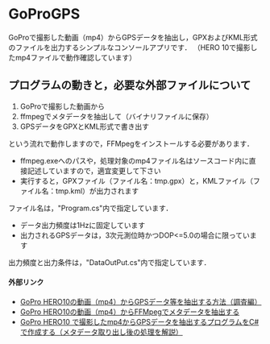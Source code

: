 # GoProGPS
GoProで撮影した動画（mp4）からGPSデータを抽出し，GPXおよびKML形式のファイルを出力するシンプルなコンソールアプリです．
（HERO 10で撮影したmp4ファイルで動作確認しています）
## プログラムの動きと，必要な外部ファイルについて
1. GoProで撮影した動画から
2. ffmpegでメタデータを抽出して（バイナリファイルに保存）
3. GPSデータをGPXとKML形式で書き出す

という流れで動作しますので，FFMpegをインストールする必要があります．

- ffmpeg.exeへのパスや，処理対象のmp4ファイル名はソースコード内に直接記述していますので，適宜変更して下さい
- 実行すると，GPXファイル（ファイル名：tmp.gpx）と，KMLファイル（ファイル名：tmp.kml）が出力されます

ファイル名は，"Program.cs"内で指定しています．

- データ出力頻度は1Hzに固定しています
- 出力されるGPSデータは，3次元測位時かつDOP<=5.0の場合に限っています

出力頻度と出力条件は，"DataOutPut.cs"内で指定しています．

#### 外部リンク
- [GoPro HERO10の動画（mp4）からGPSデータ等を抽出する方法（調査編）](https://skyrail.tech/archives/102)
- [GoPro HERO10の動画（mp4）からFFMpegでメタデータを抽出する](https://skyrail.tech/archives/147)
- [GoPro HERO10 で撮影したmp4からGPSデータを抽出するプログラムをC#で作成する（メタデータ取り出し後の処理を解説）](https://skyrail.tech/archives/171)
